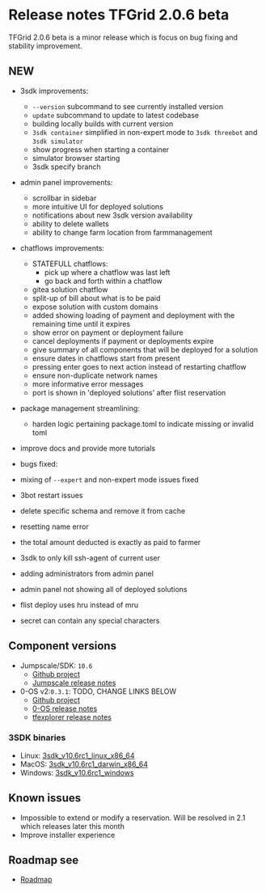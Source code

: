 # Release notes TFGrid 2.0.6 beta

TFGrid 2.0.6 beta is a minor release which is focus on bug fixing and stability improvement.

## NEW
  - 3sdk improvements:
     - `--version` subcommand to see currently installed version
     - `update` subcommand to update to latest codebase
     - building locally builds with current version
     - `3sdk container` simplified in non-expert mode to `3sdk threebot` and `3sdk simulator`
     - show progress when starting a container 
     - simulator browser starting
     - 3sdk specify branch
  -  admin panel improvements:
     - scrollbar in sidebar
     - more intuitive UI for deployed solutions
     - notifications about new 3sdk version availability
     - ability to delete wallets
     - ability to change farm location from farmmanagement
 - chatflows improvements:
    - STATEFULL chatflows:
        - pick up where a chatflow was last left
        - go back and forth within a chatflow
    - gitea solution chatflow
    - split-up of bill about what is to be paid
    - expose solution with custom domains
    - added showing loading of payment and deployment with the remaining time until it expires
    - show error on payment or deployment failure
    - cancel deployments if payment or deployments expire
    - give summary of all components that will be deployed for a solution
    - ensure dates in chatflows start from present
    - pressing enter goes to next action instead of restarting chatflow
    - ensure non-duplicate network names
    - more informative error messages
    - port is shown in 'deployed solutions' after flist reservation 
  - package management streamlining:
    - harden logic pertaining package.toml to indicate missing or invalid toml
  - improve docs and provide more tutorials

 - bugs fixed:
  - mixing of `--expert` and non-expert mode issues fixed 
  - 3bot restart issues
  - delete specific schema and remove it from cache
  - resetting name error
  - the total amount deducted is exactly as  paid to  farmer
  - 3sdk to only kill ssh-agent of current user
  - adding administrators from admin panel
  - admin panel not showing all of deployed solutions
  - flist deploy uses hru instead of mru
  - secret can contain any special characters

## Component versions

- Jumpscale/SDK: `10.6`
  - [Github project](https://github.com/orgs/threefoldtech/projects/88)
  - [Jumpscale release notes](https://github.com/threefoldtech/jumpscaleX_core/releases/tag/v10.6rc1)
- 0-OS v2:`0.3.1`: TODO, CHANGE LINKS BELOW
  - [Github project](https://github.com/orgs/threefoldtech/projects/87)
  - [0-OS release notes](https://github.com/threefoldtech/zos/releases/tag/v0.3.1)
  - [tfexplorer release notes](https://github.com/threefoldtech/tfexplorer/releases/tag/v0.3.0)

### 3SDK binaries

- Linux: [3sdk_v10.6rc1_linux_x86_64](https://github.com/threefoldtech/jumpscaleX_core/releases/download/v10.6rc1/3sdk_v10.6rc1_linux_x86_64)
- MacOS: [3sdk_v10.6rc1_darwin_x86_64](https://github.com/threefoldtech/jumpscaleX_core/releases/download/v10.6rc1/3sdk_v10.6rc1_darwin_x86_64)
- Windows: [3sdk_v10.6rc1_windows](https://github.com/threefoldtech/jumpscaleX_core/releases/download/v10.6rc1/3sdk_v10.6rc1_windows.exe)

## Known issues

- Impossible to extend or modify a reservation. Will be resolved in 2.1 which releases later this month
- Improve installer experience


## Roadmap see

- [Roadmap](info:roadmap.md)
